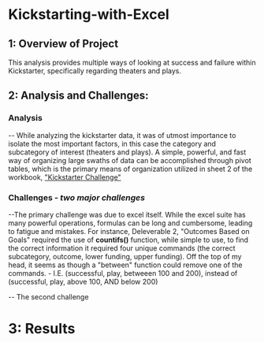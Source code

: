 # Kickstarting-with-Excel
  ## 1: Overview of Project
  This analysis provides multiple ways of looking at success and failure within Kickstarter, specifically regarding theaters and plays.
  ## 2: Analysis and Challenges:
### **Analysis**
-- While analyzing the kickstarter data, it was of utmost importance to isolate the most important factors, in this case the category and subcategory of interest (theaters and plays). A simple, powerful, and fast way of organizing large swaths of data can be accomplished through pivot tables, which is the primary means of organization utilized in sheet 2 of the workbook, ["Kickstarter Challenge"](main/Kickstarter_Challenge.xlsx)
### **Challenges** - *two major challenges*
--The primary challenge was due to excel itself. While the excel suite has many powerful operations, formulas can be long and cumbersome, leading to fatigue and mistakes. For instance, Deleverable 2, "Outcomes Based on Goals" required the use of **countifs()** function, while simple to use, to find the correct information it required four unique commands (the correct subcategory, outcome, lower funding, upper funding). Off the top of my head, it seems as though a "between" function could remove one of the commands. 
      - I.E. (successful, play, betweeen 100 and 200), instead of (successful, play, above 100, AND below 200)

-- The second challenge 
 # 3: Results
